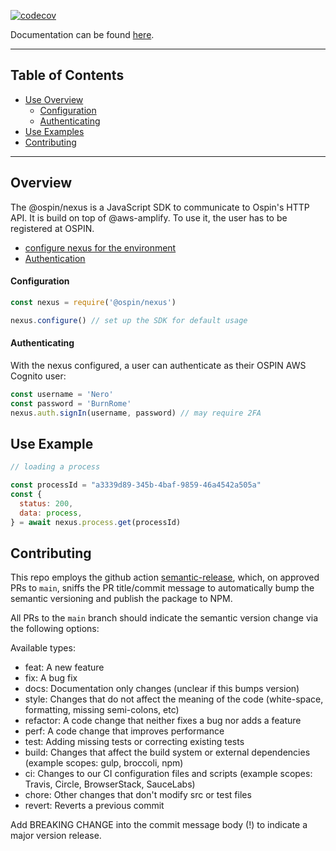 [![codecov](https://codecov.io/gh/ospin-web-dev/nexus/branch/main/graph/badge.svg?token=Js7X2xLEwB)](https://codecov.io/gh/ospin-web-dev/nexus)

Documentation can be found [here](https://ospin-web-dev.github.io/nexus/).

---

## Table of Contents

- [Use Overview](#Overview)
  - [Configuration](#Configuration)
  - [Authenticating](#Authenticating-as-a-User)
- [Use Examples](#Use-Examples)
- [Contributing](#Contributing)
---

## <a name="Overview">Overview</a>

The @ospin/nexus is a JavaScript SDK to communicate to Ospin's HTTP API. It is build on top of @aws-amplify. To use it, the user has to be registered at OSPIN.

  - [configure nexus for the environment](#Configuration)
  - [Authentication](#Authenticating-as-a-User)

#### <a name="Configuration">Configuration</a>
```js
const nexus = require('@ospin/nexus')

nexus.configure() // set up the SDK for default usage
```

#### <a name="Authenticating-as-a-User">Authenticating</a>

With the nexus configured, a user can authenticate as their OSPIN AWS Cognito user:

```js
const username = 'Nero'
const password = 'BurnRome'
nexus.auth.signIn(username, password) // may require 2FA
```

## <a name="Use-Examples">Use Example</a>
```js
// loading a process

const processId = "a3339d89-345b-4baf-9859-46a4542a505a"
const {
  status: 200,
  data: process,
} = await nexus.process.get(processId)


```

## <a name="Contributing">Contributing</a>

This repo employs the github action [semantic-release](https://semantic-release.gitbook.io/semantic-release/), which, on approved PRs to `main`, sniffs the PR title/commit message to automatically bump the semantic versioning and publish the package to NPM.

All PRs to the `main` branch should indicate the semantic version change via the following options:

Available types:
 - feat: A new feature
 - fix: A bug fix
 - docs: Documentation only changes (unclear if this bumps version)
 - style: Changes that do not affect the meaning of the code (white-space, formatting, missing semi-colons, etc)
 - refactor: A code change that neither fixes a bug nor adds a feature
 - perf: A code change that improves performance
 - test: Adding missing tests or correcting existing tests
 - build: Changes that affect the build system or external dependencies (example scopes: gulp, broccoli, npm)
 - ci: Changes to our CI configuration files and scripts (example scopes: Travis, Circle, BrowserStack, SauceLabs)
 - chore: Other changes that don't modify src or test files
 - revert: Reverts a previous commit

Add BREAKING CHANGE into the commit message body (!) to indicate a major version release.
